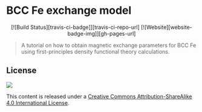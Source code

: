 BCC Fe exchange model
=====================

<p align="center">
[![Build Status][travis-ci-badge]][travis-ci-repo-url]
[![Website][website-badge-img]][gh-pages-url]
</p>

> A tutorial on how to obtain magnetic exchange parameters for BCC Fe using first-principles density functional theory calculations.

License
-------

[![][cc-by-sa-logo]][cc-by-sa-4-license]

This content is released under a [Creative Commons Attribution-ShareAlike 4.0 International License][cc-by-sa-4-license].

[gh-pages-url]:       https://jkglasbrenner.github.io/bcc-fe-exchange-model/
[cc-by-sa-logo]:      https://i.creativecommons.org/l/by-sa/4.0/88x31.png
[gh-pages-badge]:     https://img.shields.io/website-up-down-green-red/http/shields.io.svg?label=gh-pages
[travis-ci-badge]:    https://travis-ci.org/jkglasbrenner/bcc-fe-exchange-model.svg?branch=master
[cc-by-sa-4-license]: http://creativecommons.org/licenses/by-sa/4.0/
[travis-ci-repo-url]: https://travis-ci.org/jkglasbrenner/bcc-fe-exchange-model
